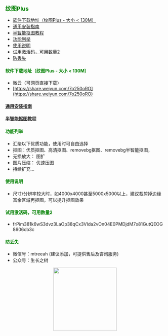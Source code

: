 
<b><font color=green size=4>
纹图Plus
</font></b>

- [软件下载地址（纹图Plus - 大小 \< 130M）](#软件下载地址纹图plus---大小--130m)
- [通用安装指南](#通用安装指南)
- [半智能抠图教程](#半智能抠图教程)
- [功能列举](#功能列举)
- [使用说明](#使用说明)
- [试用激活码，可用数量2](#试用激活码可用数量2)
- [防丢失](#防丢失)



#### <font color=green>软件下载地址（纹图Plus - 大小 < 130M）</font>
- 微云（可网页直接下载）
- [https://share.weiyun.com/7o250oRO](https://share.weiyun.com/7o250oRO)

#### [通用安装指南](../../univer/install.md)
#### [半智能抠图教程](../../../out/tutor/mer/index.md)

#### <font color=green>功能列举</font>
- 汇聚以下优质功能，使用时可自由选择
- 抠图：优质抠图、高清抠图、removebg抠图、removebg半智能抠图，
- 无损放大： 图扩
- 图片压缩： 优速压图
- 持续扩充...

#### <font color=green>使用说明</font>
- 尺寸/分辨率较大时，如4000x4000甚至5000x5000以上，建议裁剪掉边缘富余区域再抠图，可以提升抠图效果

#### <font color=green>试用激活码，可用数量2</font>
- frPim381k6wS3dvz3LaOp38qCx3VIda2vOn04E0PMDjdM7x81GutQEOG8606cb3c


#### <font color=green>防丢失</font>
<!-- - 微信号：mtreeah (建议添加，可提供售后及咨询服务) -->
- 微信号：mtreeah (建议添加，可提供售后及咨询服务)
- 公众号：生长之树
<center><img src="../../../assets/qrcode_for.jpg" width="200px"></center>

